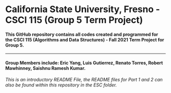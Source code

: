 # California State University, Fresno - CSCI 115 (Group 5 Term Project)
#### This GitHub repository contains all codes created and programmed for the CSCI 115 (Algorithms and Data Structures) - Fall 2021 Term Project for Group 5. 
---
#### Group Members include: Eric Yang, Luis Gutierrez, Renato Torres, Robert Mawhinney, Saishnu Ramesh Kumar.
*This is an introductory README File, the README files for Part 1 and 2 can also be found within this repository in the ESC folder.*
